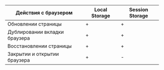 |Действия с браузером|Local Storage|Session Storage|
|-|-|-|
|Обновлении страницы |+|+|
|Дублировании вкладки браузера |+|+|
|Восстановлении страницы |+|+|
|Закрытии и открытии браузера|+|-|
